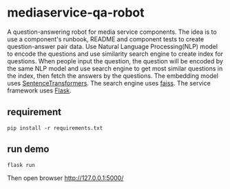 # mediaservice-qa-robot
A question-answering robot for media service components.
The idea is to use a component's runbook, README and component tests to create question-answer pair data. Use Natural Language Processing(NLP) model to encode the questions and use similarity search engine to create index for questions. When people input the question, the question will be encoded by the same NLP model and use search engine to get most similar questions in the index, then fetch the answers by the questions.
The embedding model uses [SentenceTransformers](https://www.sbert.net/). The search engine uses [faiss](https://github.com/facebookresearch/faiss). The service framework uses [Flask](https://flask.palletsprojects.com/en/2.0.x/).

## requirement
```
pip install -r requirements.txt
```

## run demo
```
flask run
```
Then open browser http://127.0.0.1:5000/ 
